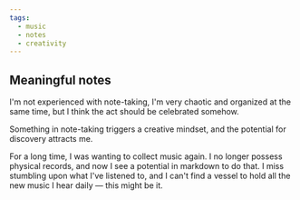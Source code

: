 ```yaml
---
tags:
  - music
  - notes
  - creativity
---
```

## Meaningful notes

I'm not experienced with note-taking, I'm very chaotic and organized at the same time, but I think the act should be celebrated somehow.

Something in note-taking triggers a creative mindset, and the potential for discovery attracts me.

For a long time, I was wanting to collect music again. I no longer possess physical records, and now I see a potential in markdown to do that. I miss stumbling upon what I've listened to, and I can't find a vessel to hold all the new music I hear daily — this might be it.